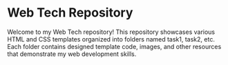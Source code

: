 # Web Tech Repository

Welcome to my Web Tech repository! This repository showcases various HTML and CSS templates organized into folders named task1, task2, etc. Each folder contains designed template code, images, and other resources that demonstrate my web development skills.
